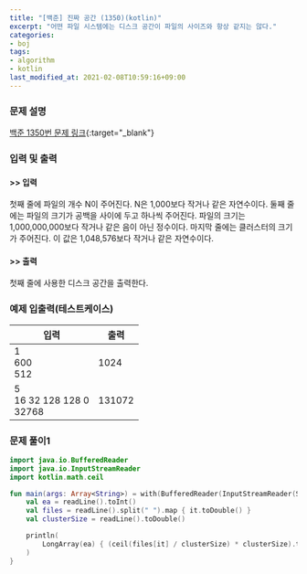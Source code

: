 ```yaml
---
title: "[백준] 진짜 공간 (1350)(kotlin)"
excerpt: "어떤 파일 시스템에는 디스크 공간이 파일의 사이즈와 항상 같지는 않다."
categories:
- boj
tags:
- algorithm
- kotlin
last_modified_at: 2021-02-08T10:59:16+09:00
---
```



### 문제 설명
[백준 1350번 문제 링크](https://www.acmicpc.net/problem/1350#description){:target="_blank"}




### 입력 및 출력
#### >> 입력
첫째 줄에 파일의 개수 N이 주어진다. N은 1,000보다 작거나 같은 자연수이다. 둘째 줄에는 파일의 크기가 공백을 사이에 두고 하나씩 주어진다. 파일의 크기는 1,000,000,000보다 작거나 같은 음이 아닌 정수이다. 마지막 줄에는 클러스터의 크기가 주어진다. 이 값은 1,048,576보다 작거나 같은 자연수이다.



#### >> 출력
첫째 줄에 사용한 디스크 공간을 출력한다.





### 예제 입출력(테스트케이스)


|입력|출력|
|-----|------|
|1<br>600<br>512|1024|
|5<br>16 32 128 128 0<br>32768|131072|




### 문제 풀이1
```kotlin
import java.io.BufferedReader
import java.io.InputStreamReader
import kotlin.math.ceil

fun main(args: Array<String>) = with(BufferedReader(InputStreamReader(System.`in`))) {
    val ea = readLine().toInt()
    val files = readLine().split(" ").map { it.toDouble() }
    val clusterSize = readLine().toDouble()

    println(
        LongArray(ea) { (ceil(files[it] / clusterSize) * clusterSize).toLong() }.sum()
    )
}
```